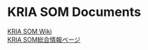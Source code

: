 # KRIA SOM Documents  
[KRIA SOM Wiki](https://xilinx-wiki.atlassian.net/wiki/spaces/A/pages/1641152513/Kria+SOMs+Starter+Kits)  
[KRIA SOM総合情報ページ](https://xilinx.github.io/kria-apps-docs/home/build/html/index.html)  

